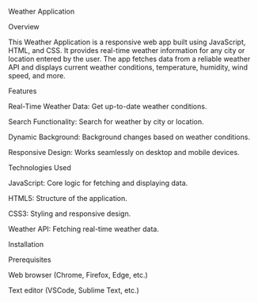 Weather Application

Overview

This Weather Application is a responsive web app built using JavaScript, HTML, and CSS. It provides real-time weather information for any city or location entered by the user. The app fetches data from a reliable weather API and displays current weather conditions, temperature, humidity, wind speed, and more.

Features

Real-Time Weather Data: Get up-to-date weather conditions.

Search Functionality: Search for weather by city or location.

Dynamic Background: Background changes based on weather conditions.

Responsive Design: Works seamlessly on desktop and mobile devices.

Technologies Used

JavaScript: Core logic for fetching and displaying data.

HTML5: Structure of the application.

CSS3: Styling and responsive design.

Weather API: Fetching real-time weather data.

Installation

Prerequisites

Web browser (Chrome, Firefox, Edge, etc.)

Text editor (VSCode, Sublime Text, etc.)
